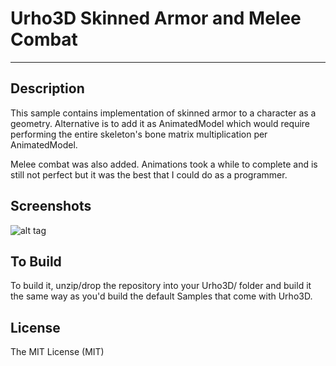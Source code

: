 # Urho3D Skinned Armor and Melee Combat
-----------------------------------------------------------------------------------

Description
-----------------------------------------------------------------------------------
This sample contains implementation of skinned armor to a character as a geometry. Alternative is to add it as AnimatedModel which would 
require performing the entire skeleton's bone matrix multiplication per AnimatedModel.  

Melee combat was also added.  Animations took a while to complete and is still not perfect but it was the best that I could do as a programmer.


Screenshots
-----------------------------------------------------------------------------------
![alt tag](https://github.com/Lumak/Urho3D-Skinned-Armor/blob/master/screenshot/meleecombat.gif)


To Build
-----------------------------------------------------------------------------------
To build it, unzip/drop the repository into your Urho3D/ folder and build it the same way as you'd build the default Samples that come with Urho3D.

License
-----------------------------------------------------------------------------------
The MIT License (MIT)







